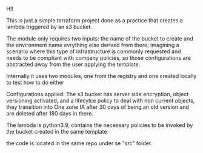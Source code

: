 HI!

This is just a simple terraform project done as a practice that creates 
a lambda triggered by an s3 bucket.

The module only requires two inputs: the name of the bucket to create and the environment name
evrything else derived from there; imagining a scenario where this type of infrastructure 
is commonly requested and needs to be compliant with company policies, so those configurations
are abstracted away from the user applying the template.

Internally it uses two modules, one from the registry and one created locally 
to test how to do either

Configurations applied:
The s3 bucket has server side encryption, object versioning activated, and a lifecylce policy
to deal with non current objects, they transition into One zone IA after 30 days 
of being an old version and are deleted after 180 days in there.

The lambda is python3.9, contains the necessary policies to be invoked by the bucket created 
in the same template.

the code is located in the same repo under se "src" folder.